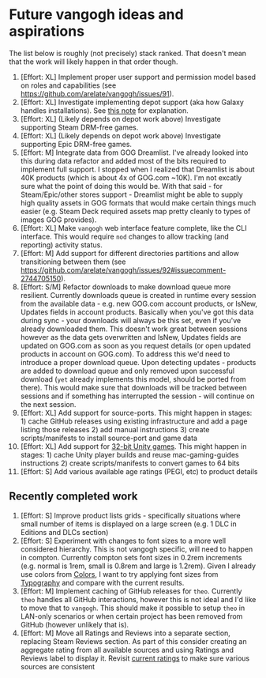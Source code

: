 # Future vangogh ideas and aspirations

The list below is roughly (not precisely) stack ranked. That doesn't mean that the work will likely happen in that order though.

1. [Effort: XL] Implement proper user support and permission model based on roles and capabilities (see https://github.com/arelate/vangogh/issues/91).
2. [Effort: XL] Investigate implementing depot support (aka how Galaxy handles installations). See [this note](https://github.com/arelate/theo?tab=readme-ov-file#vangogh-technical-decisions-and-resulting-theo-behaviors) for explanation.
3. [Effort: XL] (Likely depends on depot work above) Investigate supporting Steam DRM-free games.
4. [Effort: XL] (Likely depends on depot work above) Investigate supporting Epic DRM-free games.
5. [Effort: M] Integrate data from GOG Dreamlist. I've already looked into this during data refactor and added most of the bits required to implement full support. I stopped when I realized that Dreamlist is about 40K products (which is about 4x of GOG.com ~10K). I'm not excatly sure what the point of doing this would be. With that said - for Steam/Epic/other stores support - Dreamlist might be able to supply high quality assets in GOG formats that would make certain things much easier (e.g. Steam Deck required assets map pretty cleanly to types of images GOG provides).
6. [Effort: XL] Make `vangogh` web interface feature complete, like the CLI interface. This would require `nod` changes to allow tracking (and reporting) activity status.
7. [Effort: M] Add support for different directories partitions and allow transitioning between them (see https://github.com/arelate/vangogh/issues/92#issuecomment-2744705150).
8. [Effort: S/M] Refactor downloads to make download queue more resilient. Currently downloads queue is created in runtime every session from the available data - e.g. new GOG.com account products, or IsNew, Updates fields in account products. Basically when you've got this data during sync - your downloads will always be this set, even if you've already downloaded them. This doesn't work great between sessions however as the data gets overwritten and IsNew, Updates fields are updated on GOG.com as soon as you request details (or open updated products in account on GOG.com). To address this we'd need to introduce a proper download queue. Upon detecting updates - products are added to download queue and only removed upon successful download (`yet` already implements this model, should be ported from there). This would make sure that downloads will be tracked between sessions and if something has interrupted the session - will continue on the next session.
9. [Effort: XL] Add support for source-ports. This might happen in stages: 1) cache GitHub releases using existing infrastructure and add a page listing those releases 2) add manual instructions 3) create scripts/manifests to install source-port and game data
10. [Effort: XL] Add support for [32-bit Unity games](https://github.com/boggydigital/mac-gaming-guides/blob/main/common/unity-porting.md). This might happen in stages: 1) cache Unity player builds and reuse mac-gaming-guides instructions 2) create scripts/manifests to convert games to 64 bits
11. [Effort: S] Add various available age ratings (PEGI, etc) to product details

## Recently completed work

1. [Effort: S] Improve product lists grids - specifically situations where small number of items is displayed on a large screen (e.g. 1 DLC in Editions and DLCs section)
2. [Effort: S] Experiment with changes to font sizes to a more well considered hierarchy. This is not vangogh specific, will need to happen in compton. Currently compton sets font sizes in 0.2rem increments (e.g. normal is 1rem, small is 0.8rem and large is 1.2rem). Given I already use colors from [Colors](https://developer.apple.com/design/human-interface-guidelines/color#Specifications), I want to try applying font sizes from [Typography](https://developer.apple.com/design/human-interface-guidelines/typography#Specifications) and compare with the current results.
3. [Effort: M] Implement caching of GitHub releases for `theo`. Currently `theo` handles all GitHub interactions, however this is not ideal and I'd like to move that to `vangogh`. This should make it possible to setup `theo` in LAN-only scenarios or when certain project has been removed from GitHub (however unlikely that is).
4. [Effort: M] Move all Ratings and Reviews into a separate section, replacing Steam Reviews section. As part of this consider creating an aggregate rating from all available sources and using Ratings and Reviews label to display it. Revisit [current ratings](https://github.com/arelate/vangogh/blob/b47c30a72035ed653d443f06d46562dad4ed23a4/rest/compton_fragments/product_properties.go#L320) to make sure various sources are consistent